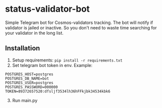 # status-validator-bot
Simple Telegram bot for Cosmos-validators tracking.
The bot will notify if validator is jailed or inactive. So you don't need to waste time searching for your validator in the long list.

## Installation
1. Setup requirements: `pip install -r requirements.txt`
2. Set telegram bot token in env. Example:
```
POSTGRES_HOST=postgres
POSTGRES_DB_NAME=bot
POSTGRES_USER=postgres
POSTGRES_PASSWORD=000000
TOKEN=89372657520:dfsljf3534lh36hFFkjbk34534kbk6
```
3. Run main.py
